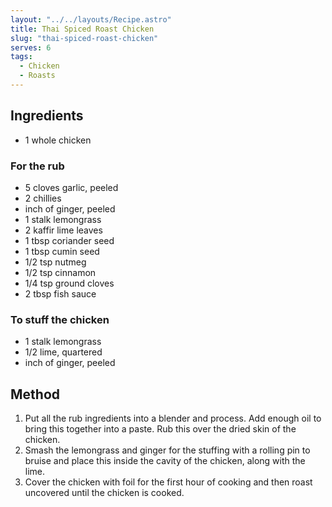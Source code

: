 ```yaml
---
layout: "../../layouts/Recipe.astro"
title: Thai Spiced Roast Chicken
slug: "thai-spiced-roast-chicken"
serves: 6
tags:
  - Chicken
  - Roasts
---
```


## Ingredients

- 1 whole chicken

### For the rub

- 5 cloves garlic, peeled
- 2 chillies
- inch of ginger, peeled
- 1 stalk lemongrass
- 2 kaffir lime leaves
- 1 tbsp coriander seed
- 1 tbsp cumin seed
- 1/2 tsp nutmeg
- 1/2 tsp cinnamon
- 1/4 tsp ground cloves
- 2 tbsp fish sauce

### To stuff the chicken

- 1 stalk lemongrass
- 1/2 lime, quartered
- inch of ginger, peeled

## Method

1. Put all the rub ingredients into a blender and process. Add enough oil to bring this together into a paste. Rub this over the dried skin of the chicken.
1. Smash the lemongrass and ginger for the stuffing with a rolling pin to bruise and place this inside the cavity of the chicken, along with the lime.
1. Cover the chicken with foil for the first hour of cooking and then roast uncovered until the chicken is cooked.